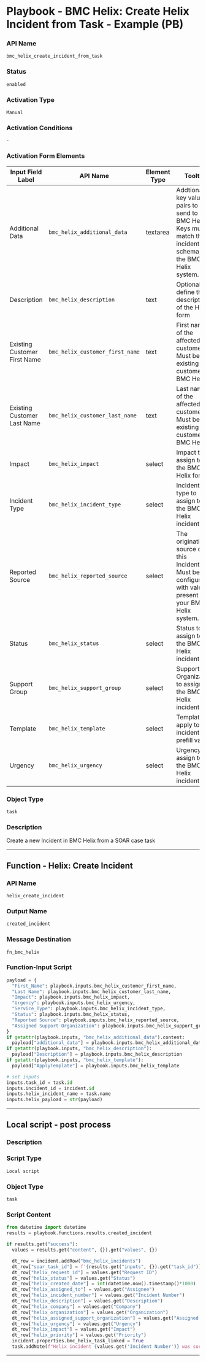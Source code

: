 <!--
    DO NOT MANUALLY EDIT THIS FILE
    THIS FILE IS AUTOMATICALLY GENERATED WITH resilient-sdk codegen
    Generated with resilient-sdk v50.0.151
-->

# Playbook - BMC Helix: Create Helix Incident from Task - Example (PB)

### API Name
`bmc_helix_create_incident_from_task`

### Status
`enabled`

### Activation Type
`Manual`

### Activation Conditions
`-`

### Activation Form Elements
| Input Field Label | API Name | Element Type | Tooltip | Requirement |
| ----------------- | -------- | ------------ | ------- | ----------- |
| Additional Data | `bmc_helix_additional_data` | textarea | Addtional key value pairs to send to BMC Helix. Keys must match the incident schema in the BMC Helix system. | Optional |
| Description | `bmc_helix_description` | text | Optionally, define the description of the Helix form | Optional |
| Existing Customer First Name | `bmc_helix_customer_first_name` | text | First name of the affected customer. Must be an existing customer on BMC Helix. | Always |
| Existing Customer Last Name | `bmc_helix_customer_last_name` | text | Last name of the affected customer. Must be an existing customer on BMC Helix. | Always |
| Impact | `bmc_helix_impact` | select | Impact to assign to the BMC Helix form | Always |
| Incident Type | `bmc_helix_incident_type` | select | Incident type to assign to the BMC Helix incident. | Always |
| Reported Source | `bmc_helix_reported_source` | select | The originating source of this Incident. Must be configured with values present in your BMC Helix system. | Always |
| Status | `bmc_helix_status` | select | Status to assign to the BMC Helix incident. | Always |
| Support Group | `bmc_helix_support_group` | select | Support Organization to assign the BMC Helix incident. | Always |
| Template | `bmc_helix_template` | select | Template to apply to the incident to prefill values | Optional |
| Urgency | `bmc_helix_urgency` | select | Urgency to assign to the BMC Helix incident. | Always |

### Object Type
`task`

### Description
Create a new Incident in BMC Helix from a SOAR case task


---
## Function - Helix: Create Incident

### API Name
`helix_create_incident`

### Output Name
`created_incident`

### Message Destination
`fn_bmc_helix`

### Function-Input Script
```python
payload = {
  "First_Name": playbook.inputs.bmc_helix_customer_first_name,
  "Last_Name": playbook.inputs.bmc_helix_customer_last_name,
  "Impact": playbook.inputs.bmc_helix_impact,
  "Urgency": playbook.inputs.bmc_helix_urgency,
  "Service_Type": playbook.inputs.bmc_helix_incident_type,
  "Status": playbook.inputs.bmc_helix_status,
  "Reported Source": playbook.inputs.bmc_helix_reported_source,
  "Assigned Support Organization": playbook.inputs.bmc_helix_support_group
}
if getattr(playbook.inputs, "bmc_helix_additional_data").content:
  payload["additional_data"] = playbook.inputs.bmc_helix_additional_data.content
if getattr(playbook.inputs, "bmc_helix_description"):
  payload["Description"] = playbook.inputs.bmc_helix_description
if getattr(playbook.inputs, "bmc_helix_template"):
  payload["ApplyTemplate"] = playbook.inputs.bmc_helix_template

# set inputs
inputs.task_id = task.id
inputs.incident_id = incident.id
inputs.helix_incident_name = task.name
inputs.helix_payload = str(payload)
```

---

## Local script - post process

### Description


### Script Type
`Local script`

### Object Type
`task`

### Script Content
```python
from datetime import datetime
results = playbook.functions.results.created_incident

if results.get("success"):
  values = results.get("content", {}).get("values", {})

  dt_row = incident.addRow("bmc_helix_incidents")
  dt_row["soar_task_id"] = f'{results.get("inputs", {}).get("task_id")}: {results.get("inputs", {}).get("helix_incident_name")}'
  dt_row["helix_request_id"] = values.get("Request ID")
  dt_row["helix_status"] = values.get("Status")
  dt_row["helix_created_date"] = int(datetime.now().timestamp()*1000)
  dt_row["helix_assigned_to"] = values.get("Assignee")
  dt_row["helix_incident_number"] = values.get("Incident Number")
  dt_row["helix_description"] = values.get("Description")
  dt_row["helix_company"] = values.get("Company")
  dt_row["helix_organization"] = values.get("Organization")
  dt_row["helix_assigned_support_organization"] = values.get("Assigned Support Organization")
  dt_row["helix_urgency"] = values.get("Urgency")
  dt_row["helix_impact"] = values.get("Impact")
  dt_row["helix_priority"] = values.get("Priority")
  incident.properties.bmc_helix_task_linked = True
  task.addNote(f"Helix incident {values.get('Incident Number')} was successfully created from SOAR task {task.id}.")
```

---

